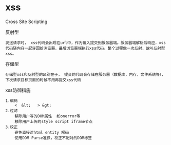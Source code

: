 # xss
Cross Site Scripting

反射型

	发送请求时， xss代码会出现在url中，作为输入提交到服务器端。服务器端解析后响应，xss代码随内容一起穿回给浏览器，最后浏览器端执行xss代码。整个过程像一次反射，故叫反射型xss。


存储型
	
	存储型xss和反射型的区别在于， 提交的代码会存储在服务器（数据库，内存，文件系统等），下次请求目标页面的时候不用再提交xss代码
	
	
	
xss防御措施

	1.编码
		<  &lt;   > &gt;
	2.过滤
		移除用户写的DOM属性  如onerror等
		移除用户上传的style script iframe节点
	3.校正
		避免直接对html entity 解码
		使用DOM Parse准换，校正不配对的DOM标签